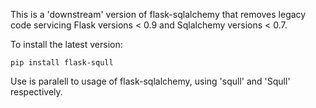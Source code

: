 This is a 'downstream' version of flask-sqlalchemy that removes legacy code servicing Flask versions < 0.9 and Sqlalchemy versions < 0.7.

To install the latest version:

    pip install flask-squll

Use is paralell to usage of flask-sqlalchemy, using 'squll' and 'Squll' respectively.
